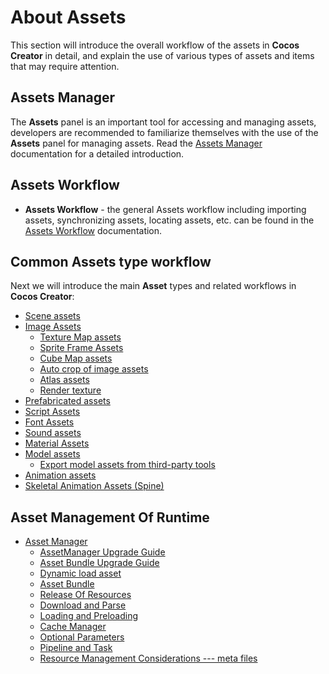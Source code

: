 # About Assets

This section will introduce the overall workflow of the assets in __Cocos Creator__ in detail, and explain the use of various types of assets and items that may require attention.

## Assets Manager

The **Assets** panel is an important tool for accessing and managing assets, developers are recommended to familiarize themselves with the use of the **Assets** panel for managing assets. Read the [Assets Manager](../editor/assets/index.md) documentation for a detailed introduction.

## Assets Workflow

- **Assets Workflow** - the general Assets workflow including importing assets, synchronizing assets, locating assets, etc. can be found in the [Assets Workflow](asset-workflow.md) documentation.

## Common Assets type workflow

Next we will introduce the main **Asset** types and related workflows in __Cocos Creator__:

- [Scene assets](scene.md)
- [Image Assets](image.md)
    - [Texture Map assets](texture.md)
    - [Sprite Frame Assets](sprite-frame.md)
    - [Cube Map assets](../concepts/scene/skybox.md#cubemap)
    - [Auto crop of image assets](../ui-system/components/engine/trim.md)
    - [Atlas assets](atlas.md)
    - [Render texture](render-texture.md)
- [Prefabricated assets](prefab.md)
- [Script Assets](script.md)
- [Font Assets](font.md)
- [Sound assets](audio.md)
- [Material Assets](material.md)
- [Model assets](mesh.md)
    - [Export model assets from third-party tools](dcc-export-mesh.md)
- [Animation assets](anim.md)
- [Skeletal Animation Assets (Spine)](spine.md)

## Asset Management Of Runtime

- [Asset Manager](asset-manager.md)
    - [AssetManager Upgrade Guide](asset-manager-upgrade-guide.md)
    - [Asset Bundle Upgrade Guide](subpackage-upgrade-guide.md)
    - [Dynamic load asset](dynamic-load-resources.md) 
    - [Asset Bundle](bundle.md)
    - [Release Of Resources](release-manager.md)
    - [Download and Parse](downloader-parser.md)
    - [Loading and Preloading](preload-load.md)
    - [Cache Manager](cache-manager.md)
    - [Optional Parameters](options.md)
    - [Pipeline and Task](pipeline-task.md)
    - [Resource Management Considerations --- meta files](asset/meta.md)
